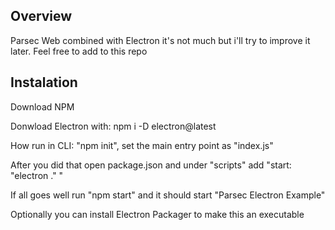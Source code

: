 ## Overview
Parsec Web combined with Electron it's not much but i'll try to improve it later.
Feel free to add to this repo

## Instalation

Download NPM

Donwload Electron with: npm i -D electron@latest

How run in CLI: "npm init", set the main entry point as "index.js"

After you did that open package.json and under "scripts" add "start: "electron ." "

If all goes well run "npm start" and it should start "Parsec Electron Example"

Optionally you can install Electron Packager to make this an executable